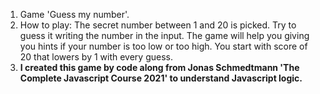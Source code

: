 1. Game 'Guess my number'. <br>
2. How to play: The secret number between 1 and 20 is picked. Try to guess it writing the number in the input. The game will help you giving you hints if your number is too low or too high. You start with score of 20 that lowers by 1 with every guess. <br>
3. <b> I created this game by code along from Jonas Schmedtmann 'The Complete Javascript Course 2021' to understand Javascript logic. <br> </b>
